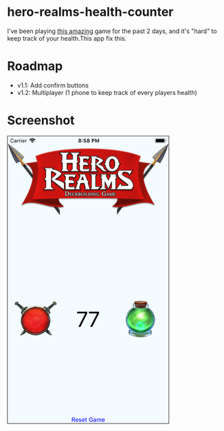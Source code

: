 # hero-realms-health-counter

I've been playing [this amazing](http://www.herorealms.com/) game for the past 2 days, and it's "hard" to keep track of your health.This app fix this.

# Roadmap

- v1.1: Add confirm buttons
- v1.2: Multiplayer (1 phone to keep track of every players health)

# Screenshot

![v1.0](https://raw.githubusercontent.com/nicolas-besnard/hero-realms-health-counter/master/v1.0-screenshot.png)
